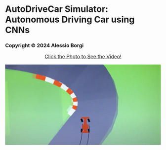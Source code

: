 # AutoDriveCar Simulator: Autonomous Driving Car using CNNs

### Copyright © 2024 Alessio Borgi

<div style="text-align: center">
  <a href="https://www.youtube.com/watch?v=kTxvHfCZaSY">
    <p style="font-size: 16px; margin-top: 5px;">Click the Photo to See the Video!</p>
    <img src="img/video_img.png" alt="Screenshot" width="1200"/>
  </a>
</div>

